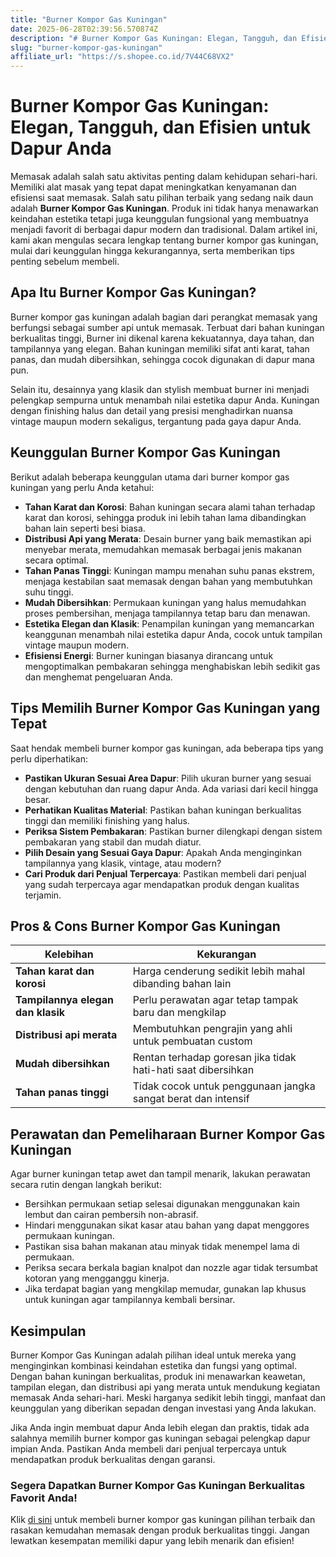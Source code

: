 ```yaml
---
title: "Burner Kompor Gas Kuningan"
date: 2025-06-28T02:39:56.570874Z
description: "# Burner Kompor Gas Kuningan: Elegan, Tangguh, dan Efisien untuk Dapur Anda..."
slug: "burner-kompor-gas-kuningan"
affiliate_url: "https://s.shopee.co.id/7V44C68VX2"
---
```

# Burner Kompor Gas Kuningan: Elegan, Tangguh, dan Efisien untuk Dapur Anda

Memasak adalah salah satu aktivitas penting dalam kehidupan sehari-hari. Memiliki alat masak yang tepat dapat meningkatkan kenyamanan dan efisiensi saat memasak. Salah satu pilihan terbaik yang sedang naik daun adalah **Burner Kompor Gas Kuningan**. Produk ini tidak hanya menawarkan keindahan estetika tetapi juga keunggulan fungsional yang membuatnya menjadi favorit di berbagai dapur modern dan tradisional. Dalam artikel ini, kami akan mengulas secara lengkap tentang burner kompor gas kuningan, mulai dari keunggulan hingga kekurangannya, serta memberikan tips penting sebelum membeli.

## Apa Itu Burner Kompor Gas Kuningan?

Burner kompor gas kuningan adalah bagian dari perangkat memasak yang berfungsi sebagai sumber api untuk memasak. Terbuat dari bahan kuningan berkualitas tinggi, Burner ini dikenal karena kekuatannya, daya tahan, dan tampilannya yang elegan. Bahan kuningan memiliki sifat anti karat, tahan panas, dan mudah dibersihkan, sehingga cocok digunakan di dapur mana pun.

Selain itu, desainnya yang klasik dan stylish membuat burner ini menjadi pelengkap sempurna untuk menambah nilai estetika dapur Anda. Kuningan dengan finishing halus dan detail yang presisi menghadirkan nuansa vintage maupun modern sekaligus, tergantung pada gaya dapur Anda.

## Keunggulan Burner Kompor Gas Kuningan

Berikut adalah beberapa keunggulan utama dari burner kompor gas kuningan yang perlu Anda ketahui:

- **Tahan Karat dan Korosi**: Bahan kuningan secara alami tahan terhadap karat dan korosi, sehingga produk ini lebih tahan lama dibandingkan bahan lain seperti besi biasa.
- **Distribusi Api yang Merata**: Desain burner yang baik memastikan api menyebar merata, memudahkan memasak berbagai jenis makanan secara optimal.
- **Tahan Panas Tinggi**: Kuningan mampu menahan suhu panas ekstrem, menjaga kestabilan saat memasak dengan bahan yang membutuhkan suhu tinggi.
- **Mudah Dibersihkan**: Permukaan kuningan yang halus memudahkan proses pembersihan, menjaga tampilannya tetap baru dan menawan.
- **Estetika Elegan dan Klasik**: Penampilan kuningan yang memancarkan keanggunan menambah nilai estetika dapur Anda, cocok untuk tampilan vintage maupun modern.
- **Efisiensi Energi**: Burner kuningan biasanya dirancang untuk mengoptimalkan pembakaran sehingga menghabiskan lebih sedikit gas dan menghemat pengeluaran Anda.

## Tips Memilih Burner Kompor Gas Kuningan yang Tepat

Saat hendak membeli burner kompor gas kuningan, ada beberapa tips yang perlu diperhatikan:

- **Pastikan Ukuran Sesuai Area Dapur**: Pilih ukuran burner yang sesuai dengan kebutuhan dan ruang dapur Anda. Ada variasi dari kecil hingga besar.
- **Perhatikan Kualitas Material**: Pastikan bahan kuningan berkualitas tinggi dan memiliki finishing yang halus.
- **Periksa Sistem Pembakaran**: Pastikan burner dilengkapi dengan sistem pembakaran yang stabil dan mudah diatur.
- **Pilih Desain yang Sesuai Gaya Dapur**: Apakah Anda menginginkan tampilannya yang klasik, vintage, atau modern?
- **Cari Produk dari Penjual Terpercaya**: Pastikan membeli dari penjual yang sudah terpercaya agar mendapatkan produk dengan kualitas terjamin.

## Pros & Cons Burner Kompor Gas Kuningan

| Kelebihan | Kekurangan |
|---|---|
| **Tahan karat dan korosi** | Harga cenderung sedikit lebih mahal dibanding bahan lain |
| **Tampilannya elegan dan klasik** | Perlu perawatan agar tetap tampak baru dan mengkilap |
| **Distribusi api merata** | Membutuhkan pengrajin yang ahli untuk pembuatan custom |
| **Mudah dibersihkan** | Rentan terhadap goresan jika tidak hati-hati saat dibersihkan |
| **Tahan panas tinggi** | Tidak cocok untuk penggunaan jangka sangat berat dan intensif |

## Perawatan dan Pemeliharaan Burner Kompor Gas Kuningan

Agar burner kuningan tetap awet dan tampil menarik, lakukan perawatan secara rutin dengan langkah berikut:

- Bersihkan permukaan setiap selesai digunakan menggunakan kain lembut dan cairan pembersih non-abrasif.
- Hindari menggunakan sikat kasar atau bahan yang dapat menggores permukaan kuningan.
- Pastikan sisa bahan makanan atau minyak tidak menempel lama di permukaan.
- Periksa secara berkala bagian knalpot dan nozzle agar tidak tersumbat kotoran yang mengganggu kinerja.
- Jika terdapat bagian yang mengkilap memudar, gunakan lap khusus untuk kuningan agar tampilannya kembali bersinar.

## Kesimpulan

Burner Kompor Gas Kuningan adalah pilihan ideal untuk mereka yang menginginkan kombinasi keindahan estetika dan fungsi yang optimal. Dengan bahan kuningan berkualitas, produk ini menawarkan keawetan, tampilan elegan, dan distribusi api yang merata untuk mendukung kegiatan memasak Anda sehari-hari. Meski harganya sedikit lebih tinggi, manfaat dan keunggulan yang diberikan sepadan dengan investasi yang Anda lakukan.

Jika Anda ingin membuat dapur Anda lebih elegan dan praktis, tidak ada salahnya memilih burner kompor gas kuningan sebagai pelengkap dapur impian Anda. Pastikan Anda membeli dari penjual terpercaya untuk mendapatkan produk berkualitas dengan garansi.

### Segera Dapatkan Burner Kompor Gas Kuningan Berkualitas Favorit Anda!

Klik [di sini](https://s.shopee.co.id/7V44C68VX2) untuk membeli burner kompor gas kuningan pilihan terbaik dan rasakan kemudahan memasak dengan produk berkualitas tinggi. Jangan lewatkan kesempatan memiliki dapur yang lebih menarik dan efisien!